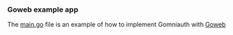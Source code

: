 ### Goweb example app

The [main.go](https://github.com/stretchr/gomniauth/blob/master/example/goweb/main.go) file is an example of how to implement Gomniauth with [Goweb](http://github.com/stretchr/goweb)